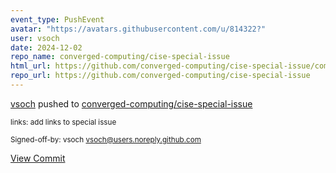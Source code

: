 ```yaml
---
event_type: PushEvent
avatar: "https://avatars.githubusercontent.com/u/814322?"
user: vsoch
date: 2024-12-02
repo_name: converged-computing/cise-special-issue
html_url: https://github.com/converged-computing/cise-special-issue/commit/b26e4e12b8c2cb3da68801ed086a71dea7ba0949
repo_url: https://github.com/converged-computing/cise-special-issue
---
```


<a href='https://github.com/vsoch' target='_blank'>vsoch</a> pushed to <a href='https://github.com/converged-computing/cise-special-issue' target='_blank'>converged-computing/cise-special-issue</a>

<small>links: add links to special issue

Signed-off-by: vsoch <vsoch@users.noreply.github.com></small>

<a href='https://github.com/converged-computing/cise-special-issue/commit/b26e4e12b8c2cb3da68801ed086a71dea7ba0949' target='_blank'>View Commit</a>